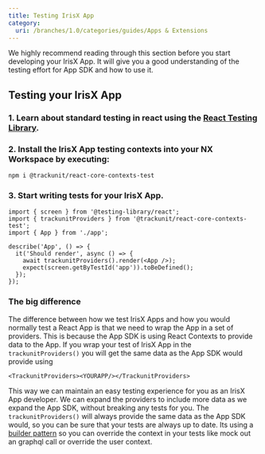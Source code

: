 ```yaml
---
title: Testing IrisX App
category:
  uri: /branches/1.0/categories/guides/Apps & Extensions
---
```



We highly recommend reading through this section before you start developing your IrisX App. It will give you a good understanding of the testing effort for App SDK and how to use it.

## Testing your IrisX App

### 1. Learn about standard testing in react using the [React Testing Library](https://testing-library.com/docs/react-testing-library/intro/).


### 2. Install the IrisX App testing contexts into your NX Workspace by executing:

```
npm i @trackunit/react-core-contexts-test
```


### 3. Start writing tests for your IrisX App. 

```
import { screen } from '@testing-library/react';
import { trackunitProviders } from '@trackunit/react-core-contexts-test';
import { App } from './app';

describe('App', () => {
  it('Should render', async () => {
    await trackunitProviders().render(<App />);
    expect(screen.getByTestId('app')).toBeDefined();
  });
});

```

### The big difference
The difference between how we test IrisX Apps and how you would normally test a React App is that we need to wrap the App in a set of providers. This is because the App SDK is using React Contexts to provide data to the App. If you wrap your test of IrisX App in the `trackunitProviders()` you will get the same data as the App SDK would provide using 
```
<TrackunitProviders><YOURAPP/></TrackunitProviders>
```

This way we can maintain an easy testing experience for you as an IrisX App developer. We can expand the providers to include more data as we expand the App SDK, without breaking any tests for you. The `trackunitProviders()` will always provide the same data as the App SDK would, so you can be sure that your tests are always up to date. Its using a [builder pattern](https://en.wikipedia.org/wiki/Builder_pattern#:~:text=The%20builder%20pattern%20is%20a,Gang%20of%20Four%20design%20patterns.) so you can override the context in your tests like mock out an graphql call or override the user context.
